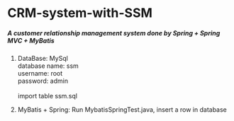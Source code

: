# CRM-system-with-SSM
##### A customer relationship management system done by Spring + Spring MVC + MyBatis

1. DataBase: MySql<br>
database name: ssm <br>
username: root <br>
password: admin <br><br>
import table ssm.sql

2. MyBatis + Spring: 
Run MybatisSpringTest.java, insert a row in database